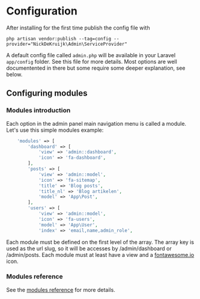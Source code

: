 # Configuration
After installing for the first time publish the config file with 

`php artisan vendor:publish --tag=config --provider="NickDeKruijk\Admin\ServiceProvider"` 

A default config file called `admin.php` will be available in your Laravel `app/config` folder. See this file for more details. Most options are well documentented in there but some require some deeper explanation, see below.

## Configuring modules

### Modules introduction
Each option in the admin panel main navigation menu is called a module. Let's use this simple modules example:
```php
    'modules' => [
        'dashboard' => [
            'view' => 'admin::dashboard',
            'icon' => 'fa-dashboard',
        ],
        'posts' => [
            'view' => 'admin::model',
            'icon' => 'fa-sitemap',
            'title' => 'Blog posts',
            'title_nl' => 'Blog artikelen',
            'model' => 'App\Post',
        ],
        'users' => [
            'view' => 'admin::model',
            'icon' => 'fa-users',
            'model' => 'App\User',
            'index' => 'email,name,admin_role',
```
Each module must be defined on the first level of the array. The array key is used as the url slug, so it will be accesses by /admin/dashboard or /admin/posts. Each module must at least have a view and a [fontawesome.io](https://fontawesome.com/v4.7.0/icons/) icon.

### Modules reference
See the [modules reference](modules-reference.md) for more details.